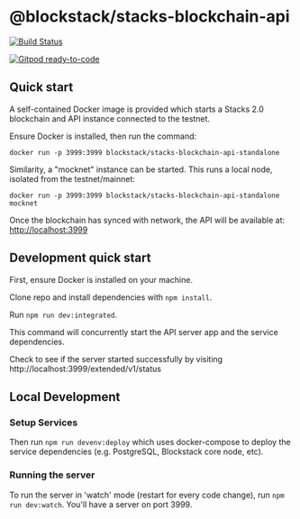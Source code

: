 # @blockstack/stacks-blockchain-api

[![Build Status](https://img.shields.io/endpoint.svg?url=https%3A%2F%2Factions-badge.atrox.dev%2Fblockstack%2Fstacks-blockchain-api%2Fbadge%3Fref%3Dmaster&style=flat)](https://actions-badge.atrox.dev/blockstack/stacks-blockchain-api/goto?ref=master)

[![Gitpod ready-to-code](https://img.shields.io/badge/Gitpod-ready--to--code-blue?logo=gitpod)](https://gitpod.io/#https://github.com/blockstack/stacks-blockchain-api)

## Quick start

A self-contained Docker image is provided which starts a Stacks 2.0 blockchain and API instance connected to the testnet.

Ensure Docker is installed, then run the command:

```
docker run -p 3999:3999 blockstack/stacks-blockchain-api-standalone
```

Similarity, a "mocknet" instance can be started. This runs a local node, isolated from the testnet/mainnet:

```
docker run -p 3999:3999 blockstack/stacks-blockchain-api-standalone mocknet
```


Once the blockchain has synced with network, the API will be available at:
[http://localhost:3999](http://localhost:3999)

## Development quick start

First, ensure Docker is installed on your machine. 

Clone repo and install dependencies with `npm install`.

Run `npm run dev:integrated`.

This command will concurrently start the API server app and the service dependencies.

Check to see if the server started successfully by visiting http://localhost:3999/extended/v1/status

## Local Development

### Setup Services

Then run `npm run devenv:deploy` which uses docker-compose to deploy the service dependencies (e.g. PostgreSQL, Blockstack core node, etc).

### Running the server

To run the server in 'watch' mode (restart for every code change), run `npm run dev:watch`. You'll have a server on port 3999.
